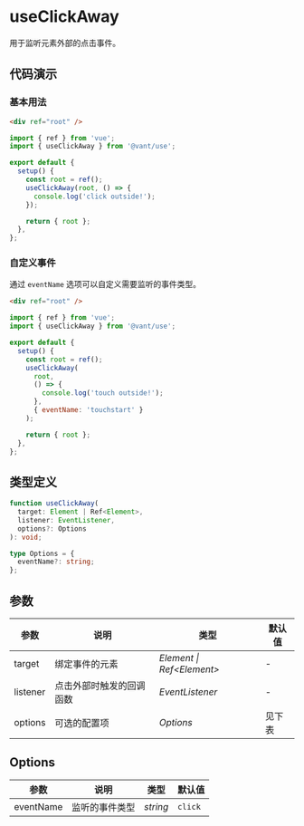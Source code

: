 # useClickAway

用于监听元素外部的点击事件。

## 代码演示

### 基本用法

```html
<div ref="root" />
```

```js
import { ref } from 'vue';
import { useClickAway } from '@vant/use';

export default {
  setup() {
    const root = ref();
    useClickAway(root, () => {
      console.log('click outside!');
    });

    return { root };
  },
};
```

### 自定义事件

通过 `eventName` 选项可以自定义需要监听的事件类型。

```html
<div ref="root" />
```

```js
import { ref } from 'vue';
import { useClickAway } from '@vant/use';

export default {
  setup() {
    const root = ref();
    useClickAway(
      root,
      () => {
        console.log('touch outside!');
      },
      { eventName: 'touchstart' }
    );

    return { root };
  },
};
```

## 类型定义

```ts
function useClickAway(
  target: Element | Ref<Element>,
  listener: EventListener,
  options?: Options
): void;

type Options = {
  eventName?: string;
};
```

## 参数

| 参数     | 说明                     | 类型                       | 默认值 |
| -------- | ------------------------ | -------------------------- | ------ |
| target   | 绑定事件的元素           | _Element \| Ref\<Element>_ | -      |
| listener | 点击外部时触发的回调函数 | _EventListener_            | -      |
| options  | 可选的配置项             | _Options_                  | 见下表 |

## Options

| 参数      | 说明           | 类型     | 默认值  |
| --------- | -------------- | -------- | ------- |
| eventName | 监听的事件类型 | _string_ | `click` |
